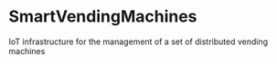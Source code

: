 # SmartVendingMachines
IoT infrastructure for the management of a set of distributed vending machines
